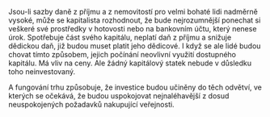 Jsou-li sazby daně z příjmu a z nemovitostí pro velmi bohaté lidi nadměrně vysoké, může se kapitalista rozhodnout, že bude nejrozumnější ponechat si veškeré své prostředky v hotovosti nebo na bankovním účtu, který nenese úrok. Spotřebuje část svého kapitálu, neplatí daň z příjmu a snižuje dědickou daň, již budou muset platit jeho dědicové. I když se ale lidé budou chovat tímto způsobem, jejich počínání neovlivní využití dostupného kapitálu. Má vliv na ceny. Ale žádný kapitálový statek nebude v důsledku toho neinvestovaný.

A fungování trhu způsobuje, že investice budou učiněny do těch odvětví, ve kterých se očekává, že budou uspokojovat nejnaléhavější z dosud neuspokojených požadavků nakupující veřejnosti.